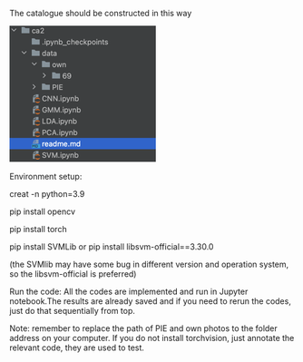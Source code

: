The catalogue should be constructed in this way

![img.png](catalogue.png)

Environment setup:

creat -n <name> python=3.9

pip install opencv

pip install torch

pip install SVMLib or pip install libsvm-official==3.30.0

(the SVMlib may have some bug in different version and operation system, so the libsvm-official is preferred)

Run the code:
All the codes are implemented and run in Jupyter notebook.The results are already
saved and if you need to rerun the codes, just do that sequentially from top.

Note: remember to replace the path of PIE and own photos to the folder address on your
computer. If you do not install torchvision, just annotate the relevant code, they are used to test.